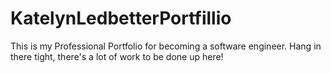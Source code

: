 # KatelynLedbetterPortfillio
This is my Professional Portfolio for becoming a software  engineer. Hang in there tight, there's a lot of work to be done up here!
